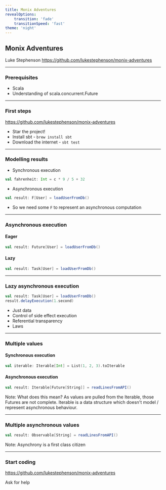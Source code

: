 ```yaml
---
title: Monix Adventures
revealOptions:
    transition: 'fade'
    transitionSpeed: 'fast'
theme: 'night'
---
```


## Monix Adventures

Luke Stephenson
https://github.com/lukestephenson/monix-adventures

---

### Prerequisites

- Scala
- Understanding of scala.concurrent.Future

---

### First steps

https://github.com/lukestephenson/monix-adventures

- Star the project!
- Install sbt - `brew install sbt`
- Download the internet - `sbt test`

---

### Modelling results
- Synchronous execution
```scala
val fahrenheit: Int = c * 9 / 5 + 32
```
- Asynchronous execution
```scala
val result: F[User] = loadUserFromDb()
```
- So we need some `F` to represent an asynchronous computation

---

### Asynchronous execution

#### Eager
```scala
val result: Future[User] = loadUserFromDb()
```
#### Lazy
```scala
val result: Task[User] = loadUserFromDb()
```

---

### Lazy asynchronous execution

```scala
val result: Task[User] = loadUserFromDb()
result.delayExecution(1.second)
```
- Just data
- Control of side effect execution
- Referential transparency
- Laws

---

### Multiple values
#### Synchronous execution
```scala
val iterable: Iterable[Int] = List(1, 2, 3).toIterable
```
#### Asynchronous execution
```scala
val result: Iterable[Future[String]] = readLinesFromAPI()
```

Note:
What does this mean?  As values are pulled from the Iterable, those Futures are not complete.  Iterable is a data
structure which doesn't model / represent asynchronous behaviour.

---

### Multiple asynchronous values

```scala
val result: Observable[String] = readLinesFromAPI()
```

Note:
Asynchrony is a first class citizen

---

### Start coding

https://github.com/lukestephenson/monix-adventures

Ask for help
